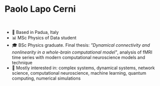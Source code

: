 # Paolo Lapo Cerni
   <br />
  
 <!---
  <a href="https://github.com/anuraghazra/github-readme-stats">
    <img align="right" src="https://github-readme-stats.vercel.app/api/top-langs/?username=paololapo&hide_progress=true&theme=nord" width="370"/>
  </a>
--->

-  📌 Based in Padua, Italy
-  📊 MSc Physics of Data student
-  🎓 BSc Physics graduate. Final thesis: *"Dynamical connectivity and nonlinearity in a whole-brain computational model"*, analysis of fMRI time
series with modern computational neuroscience models and technique
-  🎈 Mostly interested in: complex systems, dynamical systems, network science, computational neuroscience, machine learning, quantum computing, numerical simulations

  <br />
